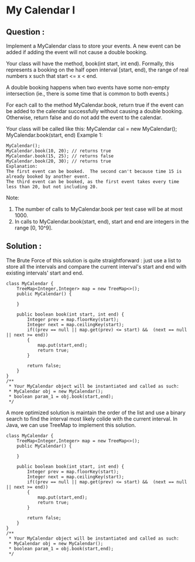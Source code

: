 # My Calendar I

## Question : 

Implement a MyCalendar class to store your events. A new event can be added if adding the event will not cause a double booking.

Your class will have the method, book(int start, int end). Formally, this represents a booking on the half open interval [start, end), the range of real numbers x such that start <= x < end.

A double booking happens when two events have some non-empty intersection (ie., there is some time that is common to both events.)

For each call to the method MyCalendar.book, return true if the event can be added to the calendar successfully without causing a double booking. Otherwise, return false and do not add the event to the calendar.

Your class will be called like this: MyCalendar cal = new MyCalendar(); MyCalendar.book(start, end)
Example 1:

	MyCalendar();
	MyCalendar.book(10, 20); // returns true
	MyCalendar.book(15, 25); // returns false
	MyCalendar.book(20, 30); // returns true
	Explanation: 
	The first event can be booked.  The second can't because time 15 is already booked by another event.
	The third event can be booked, as the first event takes every time less than 20, but not including 20.
 

Note:

1. The number of calls to MyCalendar.book per test case will be at most 1000.
2. In calls to MyCalendar.book(start, end), start and end are integers in the range [0, 10^9].
 

## Solution :

The Brute Force of this solution is quite straightforward : just use a list to store all the intervals and compare the current interval's start and end with existing intervals' start and end. 

	class MyCalendar {
	    TreeMap<Integer,Integer> map = new TreeMap<>();
	    public MyCalendar() {
	        
	    }
	    
	    public boolean book(int start, int end) {
	        Integer prev = map.floorKey(start);
	        Integer next = map.ceilingKey(start);
	        if((prev == null || map.get(prev) <= start) &&  (next == null || next >= end))
	        {
	            map.put(start,end);
	            return true;
	        }
	        
	        return false;
	    }
	}
	/**
	 * Your MyCalendar object will be instantiated and called as such:
	 * MyCalendar obj = new MyCalendar();
	 * boolean param_1 = obj.book(start,end);
	 */

A more optimized solution is maintain the order of the list and use a binary search to find the interval most likely colide with the current interval. In Java, we can use TreeMap to implement this solution. 

	class MyCalendar {
	    TreeMap<Integer,Integer> map = new TreeMap<>();
	    public MyCalendar() {
	        
	    }
	    
	    public boolean book(int start, int end) {
	        Integer prev = map.floorKey(start);
	        Integer next = map.ceilingKey(start);
	        if((prev == null || map.get(prev) <= start) &&  (next == null || next >= end))
	        {
	            map.put(start,end);
	            return true;
	        }
	        
	        return false;
	    }
	}
	/**
	 * Your MyCalendar object will be instantiated and called as such:
	 * MyCalendar obj = new MyCalendar();
	 * boolean param_1 = obj.book(start,end);
	 */
